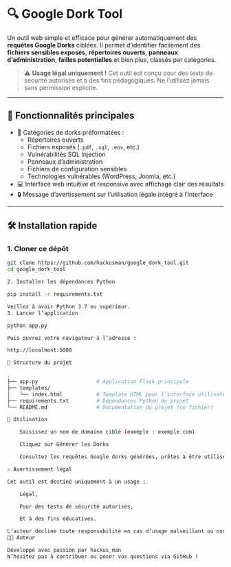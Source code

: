 # 🔍 Google Dork Tool

Un outil web simple et efficace pour générer automatiquement des **requêtes Google Dorks** ciblées. Il permet d’identifier facilement des **fichiers sensibles exposés**, **répertoires ouverts**, **panneaux d’administration**, **failles potentielles** et bien plus, classés par catégories.

> ⚠️ **Usage légal uniquement !** Cet outil est conçu pour des tests de sécurité autorisés et à des fins pédagogiques. Ne l’utilisez jamais sans permission explicite.

---

## 🚀 Fonctionnalités principales

- 📂 Catégories de dorks préformatées :
  - Répertoires ouverts
  - Fichiers exposés (`.pdf`, `.sql`, `.env`, etc.)
  - Vulnérabilités SQL Injection
  - Panneaux d’administration
  - Fichiers de configuration sensibles
  - Technologies vulnérables (WordPress, Joomla, etc.)
- 💻 Interface web intuitive et responsive avec affichage clair des résultats
- 🔒 Message d’avertissement sur l’utilisation légale intégré à l’interface

---

## 🛠️ Installation rapide

### 1. Cloner ce dépôt

```bash
git clone https://github.com/hackusman/google_dork_tool.git
cd google_dork_tool

2. Installer les dépendances Python

pip install -r requirements.txt

Veillez à avoir Python 3.7 ou supérieur.
3. Lancer l’application

python app.py

Puis ouvrez votre navigateur à l’adresse :

http://localhost:5000

📁 Structure du projet

.
├── app.py                   # Application Flask principale
├── templates/
│   └── index.html           # Template HTML pour l’interface utilisateur
├── requirements.txt         # Dépendances Python du projet
└── README.md                # Documentation du projet (ce fichier)

📝 Utilisation

    Saisissez un nom de domaine ciblé (exemple : exemple.com)

    Cliquez sur Générer les Dorks

    Consultez les requêtes Google dorks générées, prêtes à être utilisées

⚠️ Avertissement légal

Cet outil est destiné uniquement à un usage :

    Légal,

    Pour des tests de sécurité autorisés,

    Et à des fins éducatives.

L’auteur décline toute responsabilité en cas d’usage malveillant ou non autorisé.
🧑‍💻 Auteur

Développé avec passion par hackus_man
N’hésitez pas à contribuer ou poser vos questions via GitHub !
